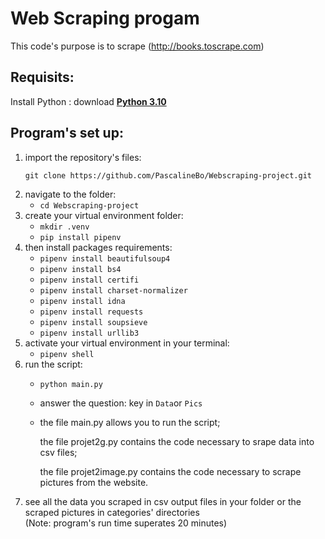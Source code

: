 # Web Scraping progam
This code's purpose is to scrape (http://books.toscrape.com)

## Requisits: 

Install Python : download **[Python 3.10](https://www.python.org/downloads/)** 

## Program's set up:
  <ol>
  <li>import the repository's files:

`git clone https://github.com/PascalineBo/Webscraping-project.git`</li>
  
  <li> navigate to the folder:
    
- `cd Webscraping-project` </li>
<li> create your virtual environment folder:

- `mkdir .venv`
- `pip install pipenv`
</li>
<li> then install packages requirements:

- `pipenv install beautifulsoup4`
- `pipenv install bs4`
- `pipenv install certifi`
- `pipenv install charset-normalizer`
- `pipenv install idna`
- `pipenv install requests`
- `pipenv install soupsieve`
- `pipenv install urllib3`
    </li>
<li> activate your virtual environment in your terminal:
    
- `pipenv shell`
    </li>
<li> run the script:
  
- `python main.py`
- answer the question: key in `Data`or `Pics`
- the file main.py allows you to run the script; 
  
  the file projet2g.py contains the code necessary to srape data into csv files; 
  
  the file projet2image.py contains the code necessary to scrape pictures from the website.
</li>
  <li>see all the data you scraped in csv output files in your folder or 
  the scraped pictures in categories' directories</li>
(Note: program's run time superates 20 minutes) 
  </ol>
